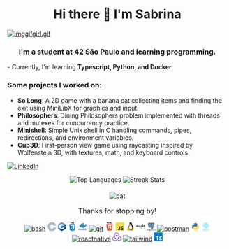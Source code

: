 
<h1 align="center">Hi there 👋 I'm Sabrina</h1>

[![imggifgirl.gif](https://i.postimg.cc/MT7JRXtt/imggifgirl.gif)](https://postimg.cc/JDzFCrfB)


<h3 align="center">I'm a student at 42 São Paulo and learning programming.</h3>

<p>
- Currently, I'm learning <strong>Typescript, Python, and Docker</strong>
</p>

<h3>Some projects I worked on:</h3>
<ul>
  <li><strong>So Long</strong>: A 2D game with a banana cat collecting items and finding the exit using MiniLibX for graphics and input.</li>
  <li><strong>Philosophers</strong>: Dining Philosophers problem implemented with threads and mutexes for concurrency practice.</li>
  <li><strong>Minishell</strong>: Simple Unix shell in C handling commands, pipes, redirections, and environment variables.</li>
  <li><strong>Cub3D</strong>: First-person view game using raycasting inspired by Wolfenstein 3D, with textures, math, and keyboard controls.</li>
</ul>


[![LinkedIn](https://img.shields.io/badge/LinkedIn-Sabrina%20Fenascimento-blue?style=for-the-badge&logo=linkedin&logoColor=white)](https://linkedin.com/in/sabrina-fenascimento)
<p align="center">
  <img src="https://github-readme-stats.vercel.app/api/top-langs?username=sabrinafn&show_icons=true&locale=en&layout=compact&theme=radical" alt="Top Languages" width="300" />
  <img src="https://github-readme-streak-stats.herokuapp.com/?user=sabrinafn&theme=radical" alt="Streak Stats" width="420" />
</p>


<div align="center" style="margin-top: 20px;">
  <img src="https://media3.giphy.com/media/v1.Y2lkPTc5MGI3NjExdjBjOHFoZ2phN2FjdXQyNXlsZ3BjcjhudXF6Y3E5dWIwdHZsMDl2OCZlcD12MV9pbnRlcm5hbF9naWZfYnlfaWQmY3Q9Zw/VbnUQpnihPSIgIXuZv/giphy.gif" width="100" alt="cat" />
  <p style="font-size: 16px;">Thanks for stopping by!</p>
</div>


<p align="center">
  <a href="https://www.gnu.org/software/bash/" target="_blank"><img src="https://www.vectorlogo.zone/logos/gnu_bash/gnu_bash-icon.svg" alt="bash" width="20" height="20"/></a>
  <a href="https://www.cprogramming.com/" target="_blank"><img src="https://raw.githubusercontent.com/devicons/devicon/master/icons/c/c-original.svg" alt="c" width="20" height="20"/></a>
  <a href="https://www.w3schools.com/cpp/" target="_blank"><img src="https://raw.githubusercontent.com/devicons/devicon/master/icons/cplusplus/cplusplus-original.svg" alt="cplusplus" width="20" height="20"/></a>
  <a href="https://www.w3schools.com/css/" target="_blank"><img src="https://raw.githubusercontent.com/devicons/devicon/master/icons/css3/css3-original-wordmark.svg" alt="css3" width="20" height="20"/></a>
  <a href="https://www.docker.com/" target="_blank"><img src="https://raw.githubusercontent.com/devicons/devicon/master/icons/docker/docker-original-wordmark.svg" alt="docker" width="20" height="20"/></a>
  <a href="https://git-scm.com/" target="_blank"><img src="https://www.vectorlogo.zone/logos/git-scm/git-scm-icon.svg" alt="git" width="20" height="20"/></a>
  <a href="https://www.w3.org/html/" target="_blank"><img src="https://raw.githubusercontent.com/devicons/devicon/master/icons/html5/html5-original-wordmark.svg" alt="html5" width="20" height="20"/></a>
  <a href="https://developer.mozilla.org/en-US/docs/Web/JavaScript" target="_blank"><img src="https://raw.githubusercontent.com/devicons/devicon/master/icons/javascript/javascript-original.svg" alt="javascript" width="20" height="20"/></a>
  <a href="https://www.linux.org/" target="_blank"><img src="https://raw.githubusercontent.com/devicons/devicon/master/icons/linux/linux-original.svg" alt="linux" width="20" height="20"/></a>
  <a href="https://nodejs.org" target="_blank"><img src="https://raw.githubusercontent.com/devicons/devicon/master/icons/nodejs/nodejs-original-wordmark.svg" alt="nodejs" width="20" height="20"/></a>
  <a href="https://www.postgresql.org" target="_blank"><img src="https://raw.githubusercontent.com/devicons/devicon/master/icons/postgresql/postgresql-original-wordmark.svg" alt="postgresql" width="20" height="20"/></a>
  <a href="https://postman.com" target="_blank"><img src="https://www.vectorlogo.zone/logos/getpostman/getpostman-icon.svg" alt="postman" width="20" height="20"/></a>
  <a href="https://www.python.org" target="_blank"><img src="https://raw.githubusercontent.com/devicons/devicon/master/icons/python/python-original.svg" alt="python" width="20" height="20"/></a>
  <a href="https://reactjs.org/" target="_blank"><img src="https://raw.githubusercontent.com/devicons/devicon/master/icons/react/react-original-wordmark.svg" alt="react" width="20" height="20"/></a>
  <a href="https://reactnative.dev/" target="_blank"><img src="https://reactnative.dev/img/header_logo.svg" alt="reactnative" width="20" height="20"/></a>
  <a href="https://redux.js.org" target="_blank"><img src="https://raw.githubusercontent.com/devicons/devicon/master/icons/redux/redux-original.svg" alt="redux" width="20" height="20"/></a>
  <a href="https://tailwindcss.com/" target="_blank"><img src="https://www.vectorlogo.zone/logos/tailwindcss/tailwindcss-icon.svg" alt="tailwind" width="20" height="20"/></a>
  <a href="https://www.typescriptlang.org/" target="_blank"><img src="https://raw.githubusercontent.com/devicons/devicon/master/icons/typescript/typescript-original.svg" alt="typescript" width="20" height="20"/></a>
</p>
